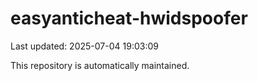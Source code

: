 # easyanticheat-hwidspoofer

Last updated: 2025-07-04 19:03:09

This repository is automatically maintained.
